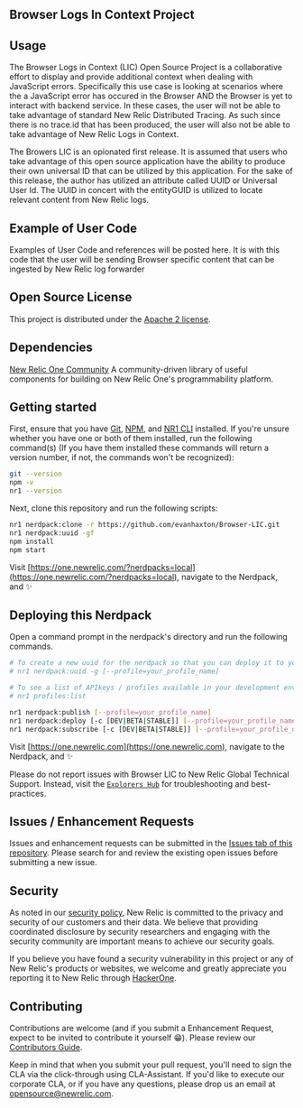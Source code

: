 ## Browser Logs In Context Project


## Usage

The Browser Logs in Context (LIC) Open Source Project is a collaborative effort to display and provide additional context when dealing with JavaScript errors.
Specifically this use case is looking at scenarios where the a JavaScript error has occured in the Browser AND the Browser is yet to interact with backend 
service.  In these cases, the user will not be able to take advantage of standard New Relic Distributed Tracing.  As such since there is no trace.id that
has been produced, the user will also not be able to take advantage of New Relic Logs in Context.

The Browers LIC is an opionated first release.  It is assumed that users who take advantage of this open source application have the ability to produce their own universal ID that can be utilized by this application.  For the sake of this release, the author has utilized an attribute called UUID or Universal User Id.
The UUID in concert with the entityGUID is utilized to locate relevant content from New Relic logs.

## Example of User Code

Examples of User Code and references will be posted here.  It is with this code that the user will be sending Browser specific content that can be ingested by New Relic log forwarder

## Open Source License

This project is distributed under the [Apache 2 license](LICENSE).

## Dependencies

[New Relic One Community](https://github.com/newrelic/nr1-community) A community-driven library of useful components for building on New Relic One's programmability platform.

## Getting started

First, ensure that you have [Git](https://git-scm.com/book/en/v2/Getting-Started-Installing-Git), [NPM](https://www.npmjs.com/get-npm), and [NR1 CLI](https://developer.newrelic.com/build-apps/ab-test/install-nr1) installed. If you're unsure whether you have one or both of them installed, run the following command(s) (If you have them installed these commands will return a version number, if not, the commands won't be recognized):

```bash
git --version
npm -v
nr1 --version
```

Next, clone this repository and run the following scripts:

```bash
nr1 nerdpack:clone -r https://github.com/evanhaxton/Browser-LIC.git
nr1 nerdpack:uuid -gf
npm install
npm start
```

Visit [https://one.newrelic.com/?nerdpacks=local](https://one.newrelic.com/?nerdpacks=local), navigate to the Nerdpack, and :sparkles:

## Deploying this Nerdpack

Open a command prompt in the nerdpack's directory and run the following commands.

```bash
# To create a new uuid for the nerdpack so that you can deploy it to your account:
# nr1 nerdpack:uuid -g [--profile=your_profile_name]

# To see a list of APIkeys / profiles available in your development environment:
# nr1 profiles:list

nr1 nerdpack:publish [--profile=your_profile_name]
nr1 nerdpack:deploy [-c [DEV|BETA|STABLE]] [--profile=your_profile_name]
nr1 nerdpack:subscribe [-c [DEV|BETA|STABLE]] [--profile=your_profile_name]
```

Visit [https://one.newrelic.com](https://one.newrelic.com), navigate to the Nerdpack, and :sparkles:

Please do not report issues with Browser LIC to New Relic Global Technical Support. Instead, visit the [`Explorers Hub`](https://discuss.newrelic.com/c/build-on-new-relic) for troubleshooting and best-practices.

## Issues / Enhancement Requests

Issues and enhancement requests can be submitted in the [Issues tab of this repository](../../issues). Please search for and review the existing open issues before submitting a new issue.

## Security

As noted in our [security policy](https://github.com/newrelic/nr1-status-pages/security/policy), New Relic is committed to the privacy and security of our customers and their data. We believe that providing coordinated disclosure by security researchers and engaging with the security community are important means to achieve our security goals.

If you believe you have found a security vulnerability in this project or any of New Relic's products or websites, we welcome and greatly appreciate you reporting it to New Relic through [HackerOne](https://hackerone.com/newrelic).

## Contributing

Contributions are welcome (and if you submit a Enhancement Request, expect to be invited to contribute it yourself :grin:). Please review our [Contributors Guide](CONTRIBUTING.md).

Keep in mind that when you submit your pull request, you'll need to sign the CLA via the click-through using CLA-Assistant. If you'd like to execute our corporate CLA, or if you have any questions, please drop us an email at opensource@newrelic.com.
